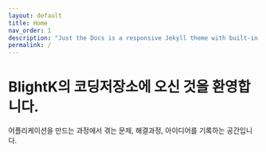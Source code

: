 ```yaml
---
layout: default
title: Home
nav_order: 1
description: "Just the Docs is a responsive Jekyll theme with built-in search that is easily customizable and hosted on GitHub Pages."
permalink: /
---
```


# BlightK의 코딩저장소에 오신 것을 환영합니다.

어플리케이션을 만드는 과정에서 겪는 문제, 해결과정, 아이디어를 기록하는 공간입니다.
